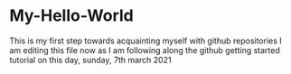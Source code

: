 # My-Hello-World
This is my first step towards acquainting myself with github repositories 
I am editing this file now as I am following along the github getting started tutorial on this day, sunday, 7th march 2021
